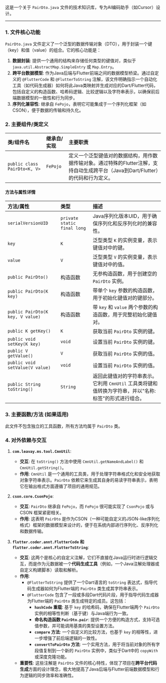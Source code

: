 这是一个关于 `PairDto.java` 文件的技术知识库，专为AI编码助手（如Cursor）设计。

---

### 1. 文件核心功能

`PairDto.java` 文件定义了一个泛型的数据传输对象（DTO），用于封装一个键（key）和值（value）的组合。它的核心功能是：

1.  **数据封装**: 提供一个通用的结构来存储任何类型的键值对，类似于 `java.util.AbstractMap.SimpleEntry` 或 `Map.Entry`。
2.  **跨平台数据模型**: 作为Java后端与Flutter前端之间的数据模型桥梁。通过自定义的 `@FlutterCode` 和 `@FlutterToString` 注解，该文件明确指示一个自动化工具（如代码生成器）如何将此Java类映射并生成对应的Dart/Flutter代码，包括自定义的构造函数、哈希码逻辑、比较逻辑以及字符串表示，以确保前后端数据模型的一致性和行为同步。
3.  **序列化兼容性**: 继承自 `FePojo`，表明它可能集成于一个序列化框架（如CSON），便于数据的传输和持久化。

### 2. 主要组件/类定义

| 类/组件名 | 继承自/实现 | 主要职责 |
| :--- | :--- | :--- |
| `public class PairDto<K, V>` | `FePojo` | 定义一个泛型键值对的数据结构，用作数据传输对象。通过特殊的Flutter注解，支持自动生成跨平台（Java到Dart/Flutter）的代码和行为定义。 |

#### 方法与属性详情

| 方法/属性 | 类型 | 描述 |
| :--- | :--- | :--- |
| `serialVersionUID` | `private static final long` | Java序列化版本UID，用于确保序列化和反序列化时的兼容性。 |
| `key` | `K` | 泛型类型 `K` 的实例变量，表示键值对中的键。 |
| `value` | `V` | 泛型类型 `V` 的实例变量，表示键值对中的值。 |
| `public PairDto()` | 构造函数 | 无参构造函数，用于创建空的 `PairDto` 实例。 |
| `public PairDto(K key)` | 构造函数 | 带单个 `key` 参数的构造函数，用于初始化键值对的键部分。 |
| `public PairDto(K key, V value)` | 构造函数 | 带 `key` 和 `value` 两个参数的构造函数，用于完整初始化键值对。 |
| `public K getKey()` | `K` | 获取当前 `PairDto` 实例的键。 |
| `public void setKey(K key)` | `void` | 设置当前 `PairDto` 实例的键。 |
| `public V getValue()` | `V` | 获取当前 `PairDto` 实例的值。 |
| `public void setValue(V value)` | `void` | 设置当前 `PairDto` 实例的值。 |
| `public String toString()` | `String` | 返回此键值对的字符串表示。它利用 `CmnUtil` 工具类将键和值转换为字符串，并以"名称:标签"的形式进行组合。 |

### 3. 主要函数/方法 (如果适用)

此文件不包含独立的工具函数，所有方法均属于 `PairDto` 类。

### 4. 对外依赖与交互

1.  **`com.leavay.ms.tool.CmnUtil`**:
    *   **交互**: 在 `toString()` 方法中使用 `CmnUtil.getNameAndLabel()` 和 `CmnUtil.getString()`。
    *   **作用**: `CmnUtil` 是一个通用的工具类，用于处理字符串格式化和安全地获取对象字符串表示。`PairDto` 依赖它来生成其自身的易读字符串表示，表明它在输出格式方面遵循了项目的通用规范。

2.  **`cson.core.CsonPojo`**:
    *   **交互**: `PairDto` 继承自 `FePojo`，而 `FePojo` 很可能实现了 `CsonPojo` 或与 CSON 框架紧密相关。
    *   **作用**: 这表明 `PairDto` 是作为CSON（一种可能自定义的JSON-like序列化格式）框架的数据模型来设计的，便于在系统内部进行序列化、反序列化和数据传输。

3.  **`flutter.coder.annt.FlutterCode` 和 `flutter.coder.annt.FlutterToString`**:
    *   **交互**: 这两个是核心的自定义注解，它们不直接在Java运行时进行逻辑交互，而是作为元数据被一个**代码生成工具**（例如，一个Java注解处理器或自定义构建脚本）读取和解析。
    *   **作用**:
        *   `@FlutterToString` 提供了一个Dart语言的 `toString` 表达式，指导代码生成器如何为Flutter端的 `PairDto` 类生成其字符串表示。
        *   `@FlutterCode` 包含了一段或多段Dart代码片段，用于指导代码生成器为Flutter端的 `PairDto` 类生成特定的成员。这包括：
            *   **`hashCode` 重载**: 基于 `key` 的哈希码，确保在Flutter端两个 `PairDto` 实例的相等性判断（基于键）与Java端行为一致。
            *   **命名构造函数 `PairDto.pair`**: 提供一个方便的构造方式，支持可选值参数，并可能调用基类的类型设置方法。
            *   **`compare` 方法**: 一个自定义的比较方法，也基于 `key` 的相等性，进一步增强了前后端逻辑的一致性。
            *   **`convertToPairDto` 方法**: 一个实用方法，用于将当前对象的所有字段值复制到一个新的 `PairDto` 实例中，类似于Dart中的 `copyWith` 或深度克隆功能。
    *   **重要性**: 这些注解是 `PairDto` 文件的核心特性，体现了项目在**跨平台代码生成**方面的设计理念，极大地提高了Java后端与Flutter前端数据模型和行为逻辑的同步效率和准确性。

